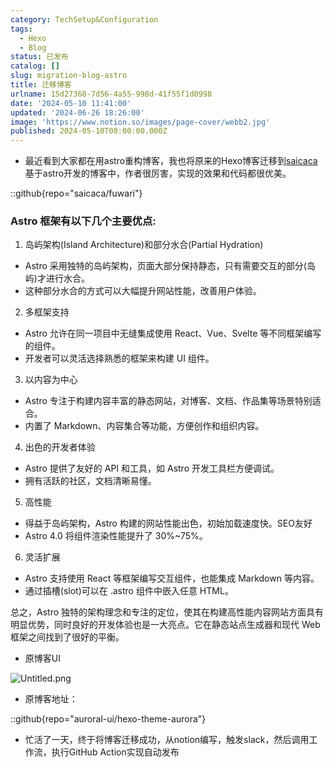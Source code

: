 ```yaml
---
category: TechSetup&Configuration
tags:
  - Hexo
  - Blog
status: 已发布
catalog: []
slug: migration-blog-astro
title: 迁移博客
urlname: 15d27368-7d56-4a55-998d-41f55f1d0998
date: '2024-05-10 11:41:00'
updated: '2024-06-26 18:26:00'
image: 'https://www.notion.so/images/page-cover/webb2.jpg'
published: 2024-05-10T08:00:00.000Z
---
```

- 最近看到大家都在用astro重构博客，我也将原来的Hexo博客迁移到[saicaca](https://github.com/saicaca/fuwari)基于astro开发的博客中，作者很厉害，实现的效果和代码都很优美。

::github{repo="saicaca/fuwari"}


### Astro 框架有以下几个主要优点:



1. 岛屿架构(Island Architecture)和部分水合(Partial Hydration)
- Astro 采用独特的岛屿架构，页面大部分保持静态，只有需要交互的部分(岛屿)才进行水合。
- 这种部分水合的方式可以大幅提升网站性能，改善用户体验。

2. 多框架支持
- Astro 允许在同一项目中无缝集成使用 React、Vue、Svelte 等不同框架编写的组件。
- 开发者可以灵活选择熟悉的框架来构建 UI 组件。

3. 以内容为中心
- Astro 专注于构建内容丰富的静态网站，对博客、文档、作品集等场景特别适合。
- 内置了 Markdown、内容集合等功能，方便创作和组织内容。

4. 出色的开发者体验
- Astro 提供了友好的 API 和工具，如 Astro 开发工具栏方便调试。
- 拥有活跃的社区，文档清晰易懂。

5. 高性能
- 得益于岛屿架构，Astro 构建的网站性能出色，初始加载速度快。SEO友好
- Astro 4.0 将组件渲染性能提升了 30%~75%。

6. 灵活扩展
- Astro 支持使用 React 等框架编写交互组件，也能集成 Markdown 等内容。
- 通过插槽(slot)可以在 .astro 组件中嵌入任意 HTML。

总之，Astro 独特的架构理念和专注的定位，使其在构建高性能内容网站方面具有明显优势，同时良好的开发体验也是一大亮点。它在静态站点生成器和现代 Web 框架之间找到了很好的平衡。

- 原博客UI

![Untitled.png](https://prod-files-secure.s3.us-west-2.amazonaws.com/5d24fe63-e567-4804-86f9-9fdc62e13082/3d59c350-432a-4fb6-a08f-0638fef2026e/Untitled.png?X-Amz-Algorithm=AWS4-HMAC-SHA256&X-Amz-Content-Sha256=UNSIGNED-PAYLOAD&X-Amz-Credential=ASIAZI2LB46663VV3XEO%2F20250201%2Fus-west-2%2Fs3%2Faws4_request&X-Amz-Date=20250201T213206Z&X-Amz-Expires=3600&X-Amz-Security-Token=IQoJb3JpZ2luX2VjENX%2F%2F%2F%2F%2F%2F%2F%2F%2F%2FwEaCXVzLXdlc3QtMiJGMEQCIDZ117b356Ii27H3uI%2BaHI8jSLNzYCkI6cBrjcfPq3DLAiBT5U4kmy%2BBCIKke7fm9a15McPkHbaIgDkMQp38kQn22iqIBAje%2F%2F%2F%2F%2F%2F%2F%2F%2F%2F8BEAAaDDYzNzQyMzE4MzgwNSIM80d7GxAQ4wFV0WCNKtwDZNIam%2BvRew%2Fnbyh3iWhJvw2b509JZkCqbbTYT4CVGdleM5tuG6aWnWlmguN2bl4jmccpVZjkRIUERMFAsTSlqTcGrFjG2rn0VEdTFi6C5JlIn4IM4T9B0Mh5%2FzU8odF3pte251uyHyItuWYDSZhzH9wNX2YDWLcM5zzgu75pIPcy3HwoEWhjZyMbRh4gI3QJnIGK8ZDXVoZeOk%2Bu0aS4P8eJgwc5CEAzPvEcbiEc9%2Bsm32QImOb7qKleB8uVcx6K4dvrpLmQdKyY5kOXpeGju49KoZCyyR4DNNj7625R5tCxNXG%2FXghpNq7TqpqrkZB1qqiSthxojP6GkROC1XQboTFWGDCQruOaUFc6N9RtvS1zkRlMI96x7zsXP3SL77wxe%2F5FNscduN62gUBInlB9y5ztayFo3V3%2BD2lA%2BAR0nZ5eg4q7Gxk2WYviPAy3HcoAYidwAlUSIO%2B2QWRZIbjdCdakjY5P%2BL7T85GxVFF82wVJTsnbvgI5ybFhC3IrQV3J2Nq07tiHkW89DXqGVz3PpkHUQIIuiXzHzQKGO%2FvDDWDPHs%2B5pwI9O0vmKAmc7ZtTAdouZ%2F1pyyZKm%2Fmw7HxrgOam82yKDlfwbTMwksa4s4kzeNRX0PHOy7zaLJsw9JP6vAY6pgF4VqpGXdUqDM64r2zGAV4Nch4oLPZlkJWXAyjBUySEJFDmYwuKfrxVnFILATsmuAJsBAjj89IKET%2BxPwk0AvdMe0jKjXGgCa8vtA1bXc0uxFUA2BcZc54UNgCkIE5Lk%2FiA0XhRCdSWRhB7lRnjbWnoe8S0XZZnI0Qop5ET8wAoBIN2d8gNldpvarcQOHMTdJ%2FSjt86Wn8gwNCgVoADTjhzbvatasma&X-Amz-Signature=145a76b2515396f7fac1aaa29b141bd0e15ef27f177260ed9d556fb4b19dd481&X-Amz-SignedHeaders=host&x-id=GetObject)

- 原博客地址：

::github{repo="auroral-ui/hexo-theme-aurora"}

- 忙活了一天，终于将博客迁移成功，从notion编写，触发slack，然后调用工作流，执行GitHub Action实现自动发布

